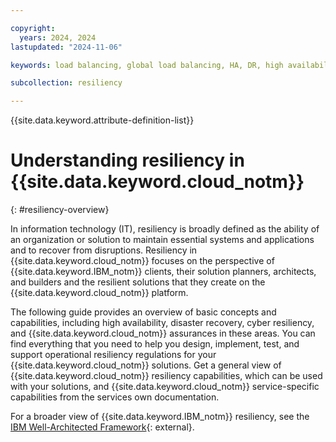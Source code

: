 ```yaml
---

copyright:
  years: 2024, 2024
lastupdated: "2024-11-06"

keywords: load balancing, global load balancing, HA, DR, high availability, disaster recovery, HA for the platform, high availability for platform, disaster recovery plan, disaster event, zero downtime, workloads, failover, failover design, network resiliency, recovery time objective, recovery point objective

subcollection: resiliency

---
```


{{site.data.keyword.attribute-definition-list}}

# Understanding resiliency in {{site.data.keyword.cloud_notm}}
{: #resiliency-overview}

In information technology (IT), resiliency is broadly defined as the ability of an organization or solution to maintain essential systems and applications and to recover from disruptions. Resiliency in {{site.data.keyword.cloud_notm}} focuses on the perspective of {{site.data.keyword.IBM_notm}} clients, their solution planners, architects, and builders and the resilient solutions that they create on the {{site.data.keyword.cloud_notm}} platform.

The following guide provides an overview of basic concepts and capabilities, including high availability, disaster recovery, cyber resiliency, and {{site.data.keyword.cloud_notm}} assurances in these areas. You can find everything that you need to help you design, implement, test, and support operational resiliency regulations for your {{site.data.keyword.cloud_notm}} solutions. Get a general view of {{site.data.keyword.cloud_notm}} resiliency capabilities, which can be used with your solutions, and {{site.data.keyword.cloud_notm}} service-specific capabilities from the services own documentation.

For a broader view of {{site.data.keyword.IBM_notm}} resiliency, see the [IBM Well-Architected Framework](https://www.ibm.com/architectures/well-architected/resiliency){: external}.
